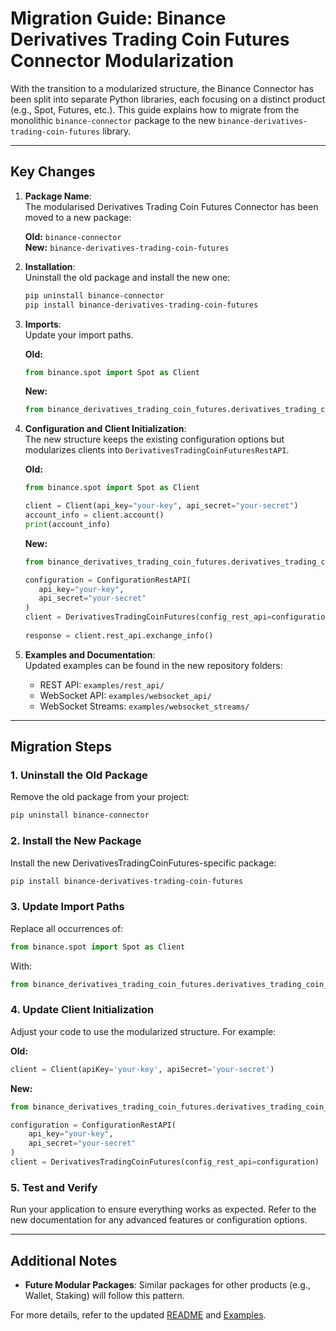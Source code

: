 # Migration Guide: Binance Derivatives Trading Coin Futures Connector Modularization

With the transition to a modularized structure, the Binance Connector has been split into separate Python libraries, each focusing on a distinct product (e.g., Spot, Futures, etc.). This guide explains how to migrate from the monolithic `binance-connector` package to the new `binance-derivatives-trading-coin-futures` library.

---

## Key Changes

1. **Package Name**:  
   The modularised Derivatives Trading Coin Futures Connector has been moved to a new package:

   **Old:** `binance-connector`  
   **New:** `binance-derivatives-trading-coin-futures`

2. **Installation**:  
   Uninstall the old package and install the new one:

   ```bash
   pip uninstall binance-connector
   pip install binance-derivatives-trading-coin-futures
   ```

3. **Imports**:  
   Update your import paths.  

   **Old:**

   ```python
   from binance.spot import Spot as Client
   ```

   **New:**

   ```python
   from binance_derivatives_trading_coin_futures.derivatives_trading_coin_futures import DerivativesTradingCoinFutures, ConfigurationRestAPI
   ```

4. **Configuration and Client Initialization**:  
   The new structure keeps the existing configuration options but modularizes clients into `DerivativesTradingCoinFuturesRestAPI`.  

   **Old:**

   ```python
   from binance.spot import Spot as Client

   client = Client(api_key="your-key", api_secret="your-secret")
   account_info = client.account()
   print(account_info)
   ```

   **New:**

   ```python
   from binance_derivatives_trading_coin_futures.derivatives_trading_coin_futures import DerivativesTradingCoinFutures, ConfigurationRestAPI

   configuration = ConfigurationRestAPI(
      api_key="your-key",
      api_secret="your-secret"
   )
   client = DerivativesTradingCoinFutures(config_rest_api=configuration)
      
   response = client.rest_api.exchange_info()
   ```

5. **Examples and Documentation**:  
   Updated examples can be found in the new repository folders:
   - REST API: `examples/rest_api/`
   - WebSocket API: `examples/websocket_api/`
   - WebSocket Streams: `examples/websocket_streams/`

---

## Migration Steps

### 1. Uninstall the Old Package

Remove the old package from your project:

```bash
pip uninstall binance-connector
```

### 2. Install the New Package

Install the new DerivativesTradingCoinFutures-specific package:

```bash
pip install binance-derivatives-trading-coin-futures
```

### 3. Update Import Paths

Replace all occurrences of:

```python
from binance.spot import Spot as Client
```

With:

```python
from binance_derivatives_trading_coin_futures.derivatives_trading_coin_futures import DerivativesTradingCoinFutures
```

### 4. Update Client Initialization

Adjust your code to use the modularized structure. For example:

**Old:**

```python
client = Client(apiKey='your-key', apiSecret='your-secret')
```

**New:**

```python
from binance_derivatives_trading_coin_futures.derivatives_trading_coin_futures import DerivativesTradingCoinFutures, ConfigurationRestAPI

configuration = ConfigurationRestAPI(
    api_key="your-key",
    api_secret="your-secret"
)
client = DerivativesTradingCoinFutures(config_rest_api=configuration)
```

### 5. Test and Verify

Run your application to ensure everything works as expected. Refer to the new documentation for any advanced features or configuration options.

---

## Additional Notes

- **Future Modular Packages**: Similar packages for other products (e.g., Wallet, Staking) will follow this pattern.

For more details, refer to the updated [README](../README.md) and [Examples](../examples/).
